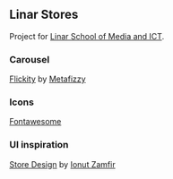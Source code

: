 <h2>Linar Stores</h2>
<p>Project for <a href="https://linar.ng/" target="_blank">Linar School of Media and ICT</a>.</p>

<h3>Carousel</h3>
<p><a href="https://flickity.metafizzy.co/" target="_blank">Flickity</a> by <a href="https://github.com/metafizzy" target="_blank">Metafizzy</a></p>

<h3>Icons</h3>
<p><a href="https://fontawesome.com/" target="_blank">Fontawesome</a></p>

<h3>UI inspiration</h3>
<p><a href="https://dribbble.com/shots/15486971-Store-Design" target="_blank">Store Design</a> by <a href="https://dribbble.com/ionuss" target="_blank">Ionut Zamfir</a></p>
